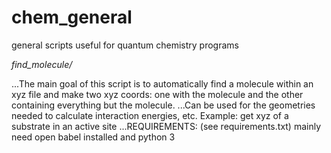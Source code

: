 # chem_general
general scripts useful for quantum chemistry programs



*find_molecule/*
 
 ...The main goal of this script is to automatically find a molecule within an xyz file 
    and make two xyz coords: one with the molecule and the other containing everything but the molecule. 
 ...Can be used for the geometries needed to calculate interaction energies, etc. 
    Example: get xyz of a substrate in an active site 
 ...REQUIREMENTS: (see requirements.txt) mainly need open babel installed and python 3 
    
